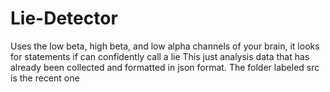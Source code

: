# Lie-Detector
Uses the low beta, high beta, and low alpha channels of your brain, it looks for statements if can confidently call a lie
This just analysis data that has already been collected and formatted in json format.
The folder labeled src is the recent one
